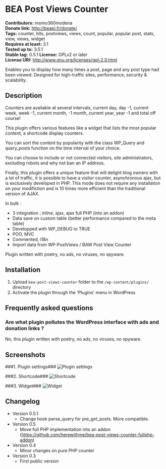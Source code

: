 # BEA Post Views Counter #
**Contributors:** momo360modena  
**Donate link:** http://beapi.fr/donate/  
**Tags:** counter, hits, postviews, views, count, popular, popular post, stats, view, views, widget  
**Requires at least:** 3.1  
**Tested up to:** 3.5.1  
**Stable tag:** 0.5.1
**License:** GPLv2 or later  
**License URI:** http://www.gnu.org/licenses/gpl-2.0.html  

Enables you to display how many times a post, page and any post type had been viewed. Designed for high-traffic sites, performance, security & scalability.

## Description ##

Counters are available at several intervals, current day, day -1, current week, week -1, current month, -1 month, current year, year -1 and total off course!

This plugin offers various features like a widget that lists the most popular content, a shortcode display counters.

You can sort the content by popularity with the class WP_Query and query_posts function on the time interval of your choice.

You can choose to include or not connected visitors, site administrators, excluding robots and why not ban an IP address.

Finally, this plugin offers a unique feature that will delight blog owners with a lot of traffic, it is possible to have a visitor counter, asynchronous ajax, but is exclusively developed in PHP. This mode does not require any installation on your modifiction and is 10 times more efficient than the traditional version of AJAX.

In bulk :

* 3 integration : inline, ajax, ajax full PHP (into an addon)
* Data save on custom table (better performance compared to the meta table)
* Developped with WP_DEBUG to TRUE
* POO, MVC
* Commented, i18n
* Import data from WP-PostViews / BAW Post View Counter

Plugin written with poetry, no ads, no viruses, no spyware.

## Installation ##

1. Upload `bea-post-views-counter` folder to the `/wp-content/plugins/` directory
2. Activate the plugin through the 'Plugins' menu in WordPress

## Frequently asked questions ##

### Are what plugin pollutes the WordPress interface with ads and donation links ? ###

No, this plugin written with poetry, no ads, no viruses, no spyware.

## Screenshots ##

###1. Plugin settings###
![Plugin settings](http://s.wordpress.org/extend/plugins/bea-post-views-counter/screenshot-1.png)

###2. Shortcode###
![Shortcode](http://s.wordpress.org/extend/plugins/bea-post-views-counter/screenshot-2.png)

###3. Widget###
![Widget](http://s.wordpress.org/extend/plugins/bea-post-views-counter/screenshot-3.png)


## Changelog ##

* Version 0.5.1
	* Change hook parse_query for pre_get_posts. More compatible.
* Version 0.5
	* Move full PHP implementation into an addon (https://github.com/herewithme/bea-post-views-counter-fullphp-addon)
* Version 0.4
	* Minor changes on pure PHP counter
* Version 0.3 
	* First public version